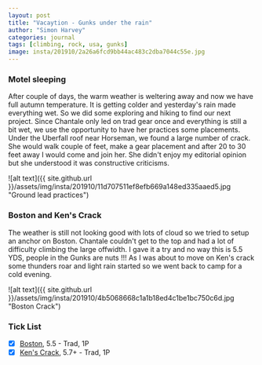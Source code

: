 ```yaml
---
layout: post
title: "Vacaytion - Gunks under the rain"
author: "Simon Harvey"
categories: journal
tags: [climbing, rock, usa, gunks]
image: insta/201910/2a26a6fcd9bb44ac483c2dba7044c55e.jpg
---
```


### Motel sleeping
After couple of days, the warm weather is weltering away and now we have full autumn temperature.  It is getting colder and yesterday's rain made everything wet.  So we did some exploring and hiking to find our next project.  Since Chantale only led on trad gear once and everything is still a bit wet, we use the opportunity to have her practices some placements.  Under the Uberfall roof near Horseman, we found a large number of crack.  She would walk couple of feet, make a gear placement and after 20 to 30 feet away I would come and join her.  She didn't enjoy my editorial opinion but she understood it was constructive criticisms.

![alt text]({{ site.github.url }}/assets/img/insta/201910/11d707511ef8efb669a148ed335aaed5.jpg "Ground lead practices")

### Boston and Ken's Crack
The weather is still not looking good with lots of cloud so we tried to setup an anchor on Boston.  Chantale couldn't get to the top and had a lot of difficulty climbing the large offwidth.  I gave it a try and no way this is 5.5 YDS, people in the Gunks are nuts !!!  As I was about to move on Ken's crack some thunders roar and light rain started so we went back to camp for a cold evening.

![alt text]({{ site.github.url }}/assets/img/insta/201910/4b5068668c1a1b18ed4c1be1bc750c6d.jpg "Boston Crack")

### Tick List
- [x] [Boston](https://www.mountainproject.com/route/106031901/boston), 5.5 - Trad, 1P
- [x] [Ken's Crack](https://www.mountainproject.com/route/105799779/kens-crack), 5.7+ - Trad, 1P
